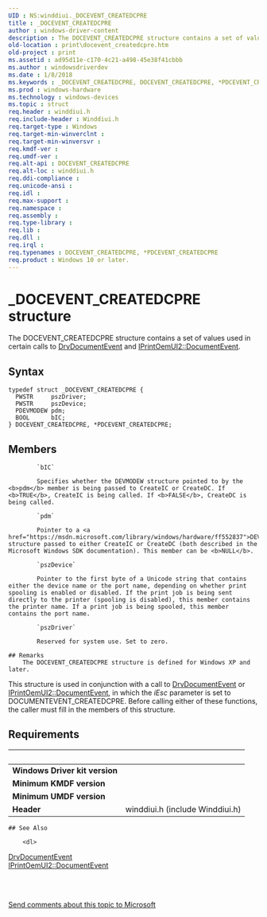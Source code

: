 ```yaml
---
UID : NS:winddiui._DOCEVENT_CREATEDCPRE
title : _DOCEVENT_CREATEDCPRE
author : windows-driver-content
description : The DOCEVENT_CREATEDCPRE structure contains a set of values used in certain calls to DrvDocumentEvent and IPrintOemUI2::DocumentEvent.
old-location : print\docevent_createdcpre.htm
old-project : print
ms.assetid : ad95d11e-c170-4c21-a498-45e38f41cbbb
ms.author : windowsdriverdev
ms.date : 1/8/2018
ms.keywords : _DOCEVENT_CREATEDCPRE, DOCEVENT_CREATEDCPRE, *PDCEVENT_CREATEDCPRE
ms.prod : windows-hardware
ms.technology : windows-devices
ms.topic : struct
req.header : winddiui.h
req.include-header : Winddiui.h
req.target-type : Windows
req.target-min-winverclnt : 
req.target-min-winversvr : 
req.kmdf-ver : 
req.umdf-ver : 
req.alt-api : DOCEVENT_CREATEDCPRE
req.alt-loc : winddiui.h
req.ddi-compliance : 
req.unicode-ansi : 
req.idl : 
req.max-support : 
req.namespace : 
req.assembly : 
req.type-library : 
req.lib : 
req.dll : 
req.irql : 
req.typenames : DOCEVENT_CREATEDCPRE, *PDCEVENT_CREATEDCPRE
req.product : Windows 10 or later.
---
```


# _DOCEVENT_CREATEDCPRE structure
The DOCEVENT_CREATEDCPRE structure contains a set of values used in certain calls to <a href="..\winddiui\nf-winddiui-drvdocumentevent.md">DrvDocumentEvent</a> and <a href="https://msdn.microsoft.com/library/windows/hardware/ff554141">IPrintOemUI2::DocumentEvent</a>.

## Syntax
````
typedef struct _DOCEVENT_CREATEDCPRE {
  PWSTR     pszDriver;
  PWSTR     pszDevice;
  PDEVMODEW pdm;
  BOOL      bIC;
} DOCEVENT_CREATEDCPRE, *PDCEVENT_CREATEDCPRE;
````

## Members

        
            `bIC`

            Specifies whether the DEVMODEW structure pointed to by the <b>pdm</b> member is being passed to CreateIC or CreateDC. If <b>TRUE</b>, CreateIC is being called. If <b>FALSE</b>, CreateDC is being called.
        
            `pdm`

            Pointer to a <a href="https://msdn.microsoft.com/library/windows/hardware/ff552837">DEVMODEW</a> structure passed to either CreateIC or CreateDC (both described in the Microsoft Windows SDK documentation). This member can be <b>NULL</b>.
        
            `pszDevice`

            Pointer to the first byte of a Unicode string that contains either the device name or the port name, depending on whether print spooling is enabled or disabled. If the print job is being sent directly to the printer (spooling is disabled), this member contains the printer name. If a print job is being spooled, this member contains the port name.
        
            `pszDriver`

            Reserved for system use. Set to zero.

    ## Remarks
        The DOCEVENT_CREATEDCPRE structure is defined for Windows XP and later.

This structure is used in conjunction with a call to <a href="..\winddiui\nf-winddiui-drvdocumentevent.md">DrvDocumentEvent</a> or <a href="https://msdn.microsoft.com/library/windows/hardware/ff554141">IPrintOemUI2::DocumentEvent</a>, in which the <i>iEsc</i> parameter is set to DOCUMENTEVENT_CREATEDCPRE. Before calling either of these functions, the caller must fill in the members of this structure.

## Requirements
| &nbsp; | &nbsp; |
| ---- |:---- |
| **Windows Driver kit version** |  |
| **Minimum KMDF version** |  |
| **Minimum UMDF version** |  |
| **Header** | winddiui.h (include Winddiui.h) |

    ## See Also

        <dl>
<dt>
<a href="..\winddiui\nf-winddiui-drvdocumentevent.md">DrvDocumentEvent</a>
</dt>
<dt>
<a href="https://msdn.microsoft.com/library/windows/hardware/ff554141">IPrintOemUI2::DocumentEvent</a>
</dt>
</dl>
 

 

<a href="mailto:wsddocfb@microsoft.com?subject=Documentation%20feedback [print\print]:%20DOCEVENT_CREATEDCPRE structure%20 RELEASE:%20(1/8/2018)&amp;body=%0A%0APRIVACY STATEMENT%0A%0AWe use your feedback to improve the documentation. We don't use your email address for any other purpose, and we'll remove your email address from our system after the issue that you're reporting is fixed. While we're working to fix this issue, we might send you an email message to ask for more info. Later, we might also send you an email message to let you know that we've addressed your feedback.%0A%0AFor more info about Microsoft's privacy policy, see http://privacy.microsoft.com/en-us/default.aspx." title="Send comments about this topic to Microsoft">Send comments about this topic to Microsoft</a>